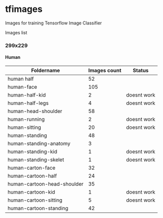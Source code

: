 # tfimages
Images for training Tensorflow Image Classifier

Images list

### 299x229

#### Human

| Foldername  | Images count | Status |
| ------------- | ------------- | ---- |
| human half                                               | 52   |             |
| human-face                                               | 105  |             |
| human-half-kid                                           | 2    | doesnt work |
| human-half-legs                                          | 4    | doesnt work |
| human-head-shoulder                                      | 58   |             |
| human-running                                            | 2    | doesnt work |
| human-sitting                                            | 20   | doesnt work |
| human-standing                                           | 48   |             |
| human-standing-anatomy                                   | 3    |             |
| human-standing-kid                                       | 1    | doesnt work |
| human-standing-skelet                                    | 1    | doesnt work |
| human-carton-face                                        |  32  |             |
| human-cartoon-half                                       |  24  |             |
| human-cartoon-head-shoulder                              |  35  |             |
| human-cartoon-kid                                        |  1   | doesnt work |
| human-cartoon-sitting                                    |  5   | doesnt work |
| human-cartoon-standing                                   |  42  |             |
